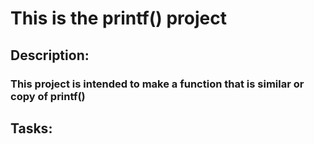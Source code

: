 # This is the printf() project

## Description:
### This project is intended to make a function that is similar or copy of printf()

## Tasks:
###
###
###

